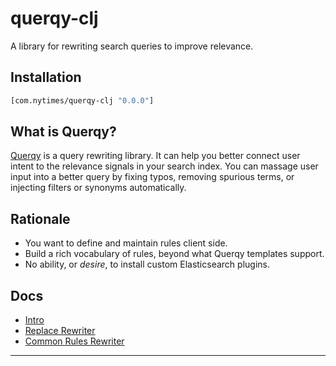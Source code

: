 # querqy-clj

A library for rewriting search queries to improve relevance.

## Installation

```clojure
[com.nytimes/querqy-clj "0.0.0"]
```

## What is Querqy?

[Querqy][1] is a query rewriting library. It can help you better connect user
intent to the relevance signals in your search index. You can massage user input
into a better query by fixing typos, removing spurious terms, or injecting
filters or synonyms automatically.

## Rationale

- You want to define and maintain rules client side.
- Build a rich vocabulary of rules, beyond what Querqy templates support.
- No ability, or _desire_, to install custom Elasticsearch plugins.

## Docs

- [Intro][2]
- [Replace Rewriter][3]
- [Common Rules Rewriter][4]
---

[1]: https://docs.querqy.org/
[2]: doc/intro.md
[3]: doc/replace-rewriter.md
[4]: doc/common-rules-rewriter.md

<!--  LocalWords:  Rewriter Querqy
 -->
